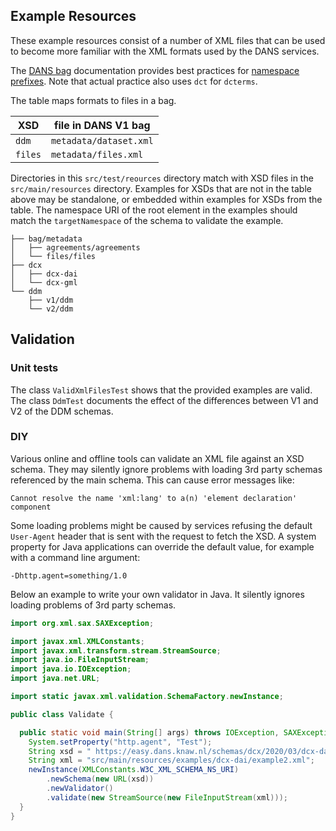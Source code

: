 Example Resources
-----------------

These example resources consist of a number of XML files that can be used
to become more familiar with the XML formats used by the DANS services.

The [DANS bag] documentation provides best practices for [namespace prefixes].
Note that actual practice also uses `dct` for `dcterms`.

The table maps formats to files in a bag.

| XSD          | file in DANS V1 bag                      |
|--------------|------------------------------------------|
| `ddm`        | `metadata/dataset.xml`                   |
| `files`      | `metadata/files.xml`                     |

[DANS bag]: https://github.com/DANS-KNAW/dans-bagit-profile/blob/master/docs/versions/1.0.0.md#dans-bagit-profile-v0
[namespace prefixes]: https://github.com/DANS-KNAW/dans-bagit-profile/blob/master/docs/versions/0.0.0.md#xml-namespaces

Directories in this `src/test/reources` directory match with XSD files in the `src/main/resources` directory.
Examples for XSDs that are not in the table above may be standalone,
or embedded within examples for XSDs from the table.
The namespace URI of the root element in the examples should match the
`targetNamespace` of the schema to validate the example.

```
├── bag/metadata
│   ├── agreements/agreements
│   └── files/files
├── dcx
│   ├── dcx-dai
│   └── dcx-gml
└── ddm
    ├── v1/ddm
    └── v2/ddm
```

Validation
----------

### Unit tests

The class `ValidXmlFilesTest` shows that the provided examples are valid.
The class `DdmTest` documents the effect of the differences between V1 and V2 of the DDM schemas.

### DIY

Various online and offline tools can validate an XML file against an XSD schema.
They may silently ignore problems with loading 3rd party schemas referenced by the main schema.
This can cause error messages like:

    Cannot resolve the name 'xml:lang' to a(n) 'element declaration' component

Some loading problems might be caused by services refusing the default
`User-Agent` header that is sent with the request to fetch the XSD.
A system property for Java applications can override the default value,
for example with a command line argument:
 
    -Dhttp.agent=something/1.0
    
Below an example to write your own validator in Java.
It silently ignores loading problems of 3rd party schemas.

```java
import org.xml.sax.SAXException;

import javax.xml.XMLConstants;
import javax.xml.transform.stream.StreamSource;
import java.io.FileInputStream;
import java.io.IOException;
import java.net.URL;

import static javax.xml.validation.SchemaFactory.newInstance;

public class Validate {

  public static void main(String[] args) throws IOException, SAXException {
    System.setProperty("http.agent", "Test");
    String xsd = " https://easy.dans.knaw.nl/schemas/dcx/2020/03/dcx-dai.xsd";
    String xml = "src/main/resources/examples/dcx-dai/example2.xml";
    newInstance(XMLConstants.W3C_XML_SCHEMA_NS_URI)
        .newSchema(new URL(xsd))
        .newValidator()
        .validate(new StreamSource(new FileInputStream(xml)));
  }
}
```
